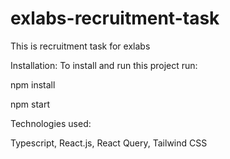# exlabs-recruitment-task

This is recruitment task for exlabs

Installation: To install and run this project run:

npm install

npm start

Technologies used:

Typescript, React.js, React Query, Tailwind CSS
